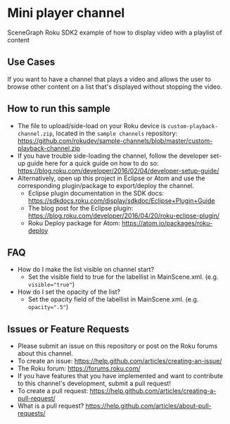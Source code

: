 # Mini player channel
SceneGraph Roku SDK2 example of how to display video with a playlist of content

## Use Cases
If you want to have a channel that plays a video and allows the user to browse other content on a list that's displayed without stopping the video.

## How to run this sample
- The file to upload/side-load on your Roku device is ```custom-playback-channel.zip```, located in the ```sample channels``` repository: https://github.com/rokudev/sample-channels/blob/master/custom-playback-channel.zip
- If you have trouble side-loading the channel, follow the developer set-up guide here for a quick guide on how to do so: https://blog.roku.com/developer/2016/02/04/developer-setup-guide/
- Alternatively, open up this project in Eclipse or Atom and use the corresponding plugin/package to export/deploy the channel.
  - Eclipse plugin documentation in the SDK docs: https://sdkdocs.roku.com/display/sdkdoc/Eclipse+Plugin+Guide 
  - The blog post for the Eclipse plugin: https://blog.roku.com/developer/2016/04/20/roku-eclipse-plugin/ 
  - Roku Deploy package for Atom: https://atom.io/packages/roku-deploy 

## FAQ 
- How do I make the list visible on channel start?
    - Set the visible field to true for the labellist in MainScene.xml. (e.g. ```visible="true"```)
- How do I set the opacity of the list? 
    - Set the opacity field of the labellist in MainScene.xml. (e.g. ```opacity=".5"```)

## Issues or Feature Requests
- Please submit an issue on this repository or post on the Roku forums about this channel. 
- To create an issue: https://help.github.com/articles/creating-an-issue/ 
- The Roku forum: https://forums.roku.com/
- If you have features that you have implemented and want to contribute to this channel's development, submit a pull request! 
- To create a pull request: https://help.github.com/articles/creating-a-pull-request/
- What is a pull request? https://help.github.com/articles/about-pull-requests/ 
